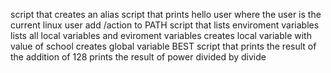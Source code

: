 script that creates an alias
script that prints hello user where the user is the current linux user
add /action to PATH
script that lists enviroment variables
lists all local variables and eviroment variables
creates local variable with value of school
creates global variable BEST
script that prints the result of the addition of 128
prints the result of power divided by divide
